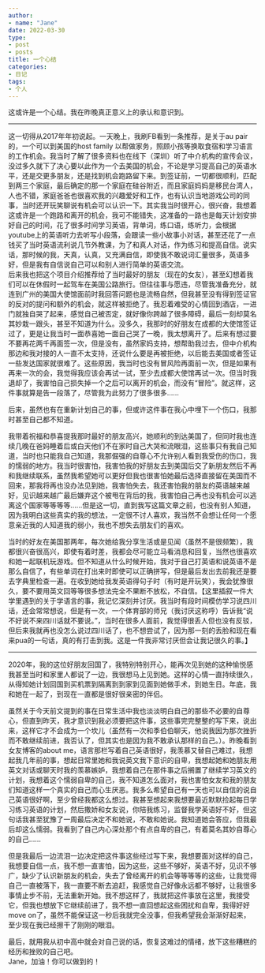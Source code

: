 ```yaml
---
author:
- name: "Jane"
date: 2022-03-30
type:
- post
- posts
title: 一个心结
categories:
- 日记
tags:
- 个人 
--- 
```

这或许是一个心结。我在昨晚真正意义上的承认和意识到。  
***
这一切得从2017年年初说起。一天晚上，我刷FB看到一条推荐，是关于au pair的，一个可以到美国的host family 以帮做家务，照顾小孩等换取食宿和学习语言的工作机会。我当时了解了很多资料也在线下（深圳）听了中介机构的宣传会议，没过多久就下了决心要以此作为一个去美国的机会，不论是学习提高自己的英语水平，还是交更多朋友，还是找到机会跑路留下来。到签证前，一切都很顺利，匹配到两三个家庭，最后确定的那一个家庭在硅谷附近，而且家庭妈妈是移民台湾人，人也不错，家庭爸爸也很喜欢我的兴趣爱好和工作，也有认识当地游戏公司的同事，当时还开玩笑聊说有机会可以认识一下。其实我当时很开心，很兴奋，我想着这或许是一个跑路和离开的机会，我可不能错失，这准备的一路也是每天计划安排好自己的时间，花了很多时间学习英语，背单词，练口语，练听力，会根据youtube上的英语听力去听写小段落，会跟读一些小故事小对话，甚至还花了一点钱买了当时英语流利说几节外教课，为了和真人对话，作为练习和提高自信。说实话，那时候的我，天真，认真，又充满自信，即使我不敢说词汇量很多，英语多好，但是我有自信说自己可以和别人进行简单的英语交流。  
后来我也把这个项目介绍推荐给了当时最好的朋友（现在的女友），甚至幻想着我们可以在休假时一起驾车在美国公路旅行。但往往事与愿违，尽管我准备充分，就连到广州的美国大使馆面前时我回答问题也是流畅自然，但我甚至没有得到签证官的反对的提问和额外的机会，就这样被拒绝了。我忍着难受的心情回到酒店，一进门就独自哭了起来，感觉自己被否定，就好像你跨越了很多障碍，最后一刻却莫名其妙栽一跟头，甚至不知道为什么。没多久，我那时的好朋友在成都的大使馆签证过了，更是让我当时一面恭喜她一面自己哭了一晚，我太想离开了。后来有想过要不要再花两千再面签一次，但是没有，虽然家妈支持，想帮助我过去，但中介机构那边和我对接的人一直不太支持，还说什么要是再被拒绝，以后能去美国或者签证一些发达国家就很难了。这些原因，我当时也没有冒风险再面前一次，但是如果有再来一次的会，我觉得我应该会再试一试，至少去成都大使馆再试一次。但当时我退却了，我害怕自己损失掉一个之后可以离开的机会，而没有“冒险”。就这样，这件事就算是告一段落了，尽管我为此努力了很多很多……  

后来，虽然也有在重新计划自己的事，但或许这件事在我心中埋下一个伤口，我那时甚至自己都不知道。   

我带着祝福和恭喜提我那时最好的朋友高兴，她顺利的到达美国了，但同时我也连续几晚在爸妈睡着后或白天他们不在家时自己大哭和流眼泪，这些事只有我自己知道，当时也只能我自己知道，我那倔强的自尊心不允许别人看到我受伤的伤口，我的懦弱的地方。我当时很害怕，我害怕我的好朋友去到美国后交了新朋友然后不再和我继续联系，虽然我希望她可以更好但我也很害怕她最后选择直接留在美国而不回来，那我将再也没办法见到她，我害怕失去，我还害怕我的朋友的英语越来越好，见识越来越广最后嫌弃这个被甩在背后的我，我害怕自己再也没有机会可以逃离这个国家等等等等……但是这一切，直到我写这篇文章之前，也没有别人知道，因为我明白这些真实的我的想法，一定很不讨人喜欢，我当然不会想让任何一个愿意亲近我的人知道我的弱小，我也不想失去朋友们的喜欢。  

当时的好友在美国那两年，每次她给我分享生活或是见闻（虽然不是很频繁），我都很兴奋很高兴，即使有着时差，我都会尽可能立马看消息和回复，当然也很喜欢和她一起联机玩游戏。但不知道从什么时候开始，我对于自己打英语和说英语不是那么自信了，有些单词在打出来时即使可以正确拼写，但是最后发出去前我还是要去字典里检查一遍。在收到她给我发英语得句子时（有时是开玩笑），我会犹豫很久，要不要用英文回等等很多想法完全不果断不放松，不自信。【这里插叙一件大学里遇到的关于学语言的事，我记忆深刻并讨厌。我当时有段时间模仿学习说四川话，还会常常想说，但是有一次，一个体育部的师兄（我讨厌这称呼）告诉我“说不好说不来四川话就不要说。”，当时在很多人面前，我觉得很丢人但也没有反驳，但后来我就再也没怎么说过四川话了，也不想尝试了，因为那一刻的丢脸和现在看来pua的一句话，真的有打击到我。这是一件我非常讨厌但会让我记很久的事。】  
***
2020年，我的这位好朋友回国了，我特别特别开心，能再次见到她的这种愉悦感我甚至当时和家里人都说了一边，我很想马上见到她。这样的心情一直持续很久，从得知她计划回国到买机票到隔离到到家到见面到她做手术，到她生日。年底，我和她在一起了，到现在一直都是很好很亲密的伴侣。  

虽然关于今天前文提到的事在日常生活中我也淡淡明白自己的那些不必要的自尊心，但直到昨天，我才意识到我必须要把这件事，这些事完完整整的写下来，说出来，这样它才不会成为一个坎儿（虽然有一次和季伯伯聊天，他说我因为那次挫折而不敢继续前进，我否认了，但其实也是因为我不敢承认那样的自己。）。昨晚看到女友博客的about me，语言那栏写着自己英语很好，我羡慕又替自己难过，我想起我几年前的事，想起日常里她和我说英文我下意识的自卑，我想起她和她朋友用英文对话或聊天时我的羡慕嫉妒，我想着自己在那件事之后搁置了继续学习英文的计划，我想着这个懦弱自卑的自己，我不知道怎么面对，我也害怕女友和我的朋友们知道这样一个真实的自己而心生厌恶。我多么希望自己有一天也可以自信的说自己英语很好啊，至少曾经我都这么想过。我甚至想起来我想要最近默默捡起每日学习练习英语的计划，然后撒娇和女友说，你陪我练习，监督我学英语好不好，但这句话我甚至犹豫了一周最后决定不和她说，不敢和她说。我知道她会答应，但我最后却这么懦弱。我看到了自己内心深处那个有点自卑的自己，有着莫名其妙自尊心的自己……  

但是我最后一边流泪一边决定把这件事这些经过写下来，我想要面对这样的自己，我想要自信一点，我不想一直害怕，因为这些，这些不够好，英语不好，见识不够广，缺少了认识新朋友的机会，失去了曾经离开的机会等等等等的这些，让我觉得自己一直被落下，我一直要不断去追赶，我感觉自己好像永远都不够好，让我很多事情止步不前，无法重新开始。我不想这样了，我就把这件事放在这里，我接受它，但我也想放下它继续前进了，我不想一直回想起这些困扰和自卑，我得好好move on了，虽然不能保证这一秒后我就完全没事，但我希望我会渐渐好起来，至少现在我已经擦干了刚刚的眼泪。  

最后，就用我从初中高中就会对自己说的话，恢复这难过的情绪，放下这些糟糕的经历和挫败的自己吧。  
Jane，加油！你可以做到的！
